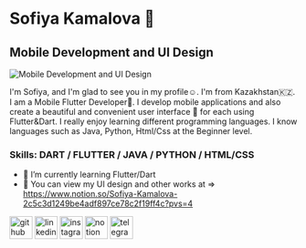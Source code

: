 # Sofiya Kamalova 🦉
## Mobile Development and UI Design
![Mobile Development and UI Design](https://www.google.com/url?sa=i&url=https%3A%2F%2Fpixabay.com%2Fimages%2Fsearch%2Fwarm%2520welcome%2F&psig=AOvVaw2cPN-yHUWXo8GJ46OIBi50&ust=1705420765486000&source=images&cd=vfe&opi=89978449&ved=0CBIQjRxqFwoTCOD458zh34MDFQAAAAAdAAAAABAD)

I'm Sofiya, and I'm glad to see you in my profile☺️. I'm from Kazakhstan🇰🇿. I am a Mobile Flutter Developer📱. I develop mobile applications and also create a beautiful and convenient user interface 🎨 for each using Flutter&Dart. I really enjoy learning different programming languages. I know languages ​​such as Java, Python, Html/Css at the Beginner level.

### Skills: DART / FLUTTER / JAVA / PYTHON / HTML/CSS

- 🌱 I’m currently learning Flutter/Dart 
- 🎨 You can view my UI design and other works at => https://www.notion.so/Sofiya-Kamalova-2c5c3d1249be4adf897ce78c2f19ff4c?pvs=4 

[<img src='https://cdn.jsdelivr.net/npm/simple-icons@3.0.1/icons/github.svg' alt='github' height='40'>](https://github.com/sofiyakamalova)  [<img src='https://cdn.jsdelivr.net/npm/simple-icons@3.0.1/icons/linkedin.svg' alt='linkedin' height='40'>](https://www.linkedin.com/in/https://www.linkedin.com/in/софия-камалова-a4a96929b/?locale=en_US/)  [<img src='https://cdn.jsdelivr.net/npm/simple-icons@3.0.1/icons/instagram.svg' alt='instagram' height='40'>](https://www.instagram.com/sophiekamalova/)  [<img src='https://cdn.jsdelivr.net/npm/simple-icons@3.0.1/icons/notion.svg' alt='notion' height='40'>](https://www.notion.so/Sofiya-Kamalova-2c5c3d1249be4adf897ce78c2f19ff4c?pvs=4)  [<img src='https://cdn.jsdelivr.net/npm/simple-icons@3.0.1/icons/telegram.svg' alt='telegram' height='40'>](https://t.me/sofiyakamalova)  

